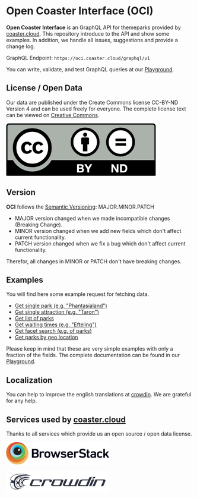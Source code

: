 # Open Coaster Interface (OCI)
**Open Coaster Interface** is an GraphQL API for themeparks provided by [coaster.cloud](https://coaster.cloud). This repository
introduce to the API and show some examples. In addition, we handle all issues, suggestions and provide a change log.

GraphQL Endpoint: `https://oci.coaster.cloud/graphql/v1`

You can write, validate, and test GraphQL queries at our [Playground](./playground.html).

## License / Open Data
Our data are published under the Create Commons license CC-BY-ND Version 4 and can be used freely for everyone. 
The complete license text can be viewed on [Creative Commons](https://creativecommons.org/licenses/by-nd/4.0/). 

![CC-BY-ND 4](./images/license.png)

## Version
**OCI** follows the [Semantic Versioning](https://semver.org/): MAJOR.MINOR.PATCH
- MAJOR version changed when we made incompatible changes (Breaking Change).
- MINOR version changed when we add new fields which don't affect current functionality.
- PATCH version changed when we fix a bug which don't affect current functionality.

Therefor, all changes in MINOR or PATCH don't have breaking changes.

## Examples
You will find here some example request for fetching data.

* [Get single park (e.g. "Phantasialand")](./examples/single_park.md)
* [Get single attraction (e.g. "Taron")](./examples/single_attraction.md)
* [Get list of parks](./examples/list_park.md)
* [Get waiting times (e.g. "Efteling")](./examples/waiting_times.md)
* [Get facet search (e.g. of parks)](./examples/facet_park.md)
* [Get parks by geo location](./examples/location_filter.md)

Please keep in mind that these are very simple examples with only a fraction of the fields.
The complete documentation can be found in our [Playground](./playground.html).

## Localization
You can help to improve the english translations at [crowdin](https://crowdin.com/project/coastercloud). We are grateful for any help.

## Services used by [coaster.cloud](https://coaster.cloud)
Thanks to all services which provide us an open source / open data license.

<a href="https://www.browserstack.com"><img src="./images/browserstack.png" width="277" height="60"></a>

<a href="https://crowdin.com"><img src="./images/crowdin.png" width="276" height="60"></a>
